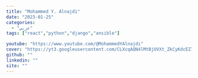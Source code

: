 ```yaml
---
title: "Mohammed Y. Alnajdi"
date: "2023-01-25"
categories:
  - "عربي"
tags: ["react","python","django","ansible"]

youtube: "https://www.youtube.com/@MohammedYAlnajdi"
cover: "https://yt3.googleusercontent.com/CLXcqAQN4lMtBjUVXt_ZkCyKdcEZ7B3FZ-FBt3Rv4_2Eu-GwUCSE9y2d4jfV7ZOO5sQSE1i0f7E=s88-c-k-c0x00ffffff-no-rj"
github: ""
linkedin: ""
site: ""
---
```





